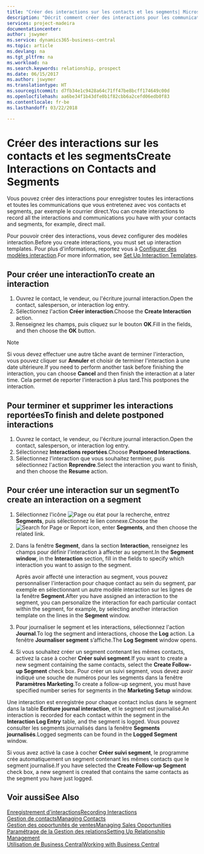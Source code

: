 ```yaml
---
title: "Créer des interactions sur les contacts et les segments| Microsoft Docs"
description: "Décrit comment créer des interactions pour les communications que vous avez avec vos contacts et segments dans Business Central, par exemple le courrier direct."
services: project-madeira
documentationcenter: 
author: jswymer
ms.service: dynamics365-business-central
ms.topic: article
ms.devlang: na
ms.tgt_pltfrm: na
ms.workload: na
ms.search.keywords: relationship, prospect
ms.date: 06/15/2017
ms.author: jswymer
ms.translationtype: HT
ms.sourcegitcommit: d7fb34e1c9428a64c71ff47be8bcff174649c00d
ms.openlocfilehash: aa6be34f1b43dfe0b1f82cbb6a2cefd06edb0f83
ms.contentlocale: fr-be
ms.lasthandoff: 03/22/2018

---
```

# <a name="create-interactions-on-contacts-and-segments"></a><span data-ttu-id="7d361-103">Créer des interactions sur les contacts et les segments</span><span class="sxs-lookup"><span data-stu-id="7d361-103">Create Interactions on Contacts and Segments</span></span>
<span data-ttu-id="7d361-104">Vous pouvez créer des interactions pour enregistrer toutes les interactions et toutes les communications que vous entretenez avec vos contacts et segments, par exemple le courrier direct.</span><span class="sxs-lookup"><span data-stu-id="7d361-104">You can create interactions to record all the interactions and communications you have with your contacts and segments, for example, direct mail.</span></span>

<span data-ttu-id="7d361-105">Pour pouvoir créer des interactions, vous devez configurer des modèles interaction.</span><span class="sxs-lookup"><span data-stu-id="7d361-105">Before you create interactions, you must set up interaction templates.</span></span> <span data-ttu-id="7d361-106">Pour plus d'informations, reportez vous à [Configurer des modèles interaction](marketing-interactions.md).</span><span class="sxs-lookup"><span data-stu-id="7d361-106">For more information, see  [Set Up Interaction Templates](marketing-interactions.md).</span></span>

## <a name="to-create-an-interaction"></a><span data-ttu-id="7d361-107">Pour créer une interaction</span><span class="sxs-lookup"><span data-stu-id="7d361-107">To create an interaction</span></span>
1. <span data-ttu-id="7d361-108">Ouvrez le contact, le vendeur, ou l'écriture journal interaction.</span><span class="sxs-lookup"><span data-stu-id="7d361-108">Open the contact, salesperson, or interaction log entry.</span></span>
2. <span data-ttu-id="7d361-109">Sélectionnez l'action **Créer interaction**.</span><span class="sxs-lookup"><span data-stu-id="7d361-109">Choose the **Create Interaction** action.</span></span>
3. <span data-ttu-id="7d361-110">Renseignez les champs, puis cliquez sur le bouton **OK**.</span><span class="sxs-lookup"><span data-stu-id="7d361-110">Fill in the fields, and then choose the **OK** button.</span></span>

> [!NOTE]  
>   <span data-ttu-id="7d361-111">Si vous devez effectuer une autre tâche avant de terminer l'interaction, vous pouvez cliquer sur **Annuler** et choisir de terminer l'interaction à une date ultérieure.</span><span class="sxs-lookup"><span data-stu-id="7d361-111">If you need to perform another task before finishing the interaction, you can choose **Cancel** and then finish the interaction at a later time.</span></span> <span data-ttu-id="7d361-112">Cela permet de reporter l'interaction à plus tard.</span><span class="sxs-lookup"><span data-stu-id="7d361-112">This postpones the interaction.</span></span>

## <a name="to-finish-and-delete-postponed-interactions"></a><span data-ttu-id="7d361-113">Pour terminer et supprimer les interactions reportées</span><span class="sxs-lookup"><span data-stu-id="7d361-113">To finish and delete postponed interactions</span></span>
1. <span data-ttu-id="7d361-114">Ouvrez le contact, le vendeur, ou l'écriture journal interaction.</span><span class="sxs-lookup"><span data-stu-id="7d361-114">Open the contact, salesperson, or interaction log entry.</span></span>
2. <span data-ttu-id="7d361-115">Sélectionnez **Interactions reportées**.</span><span class="sxs-lookup"><span data-stu-id="7d361-115">Choose **Postponed Interactions**.</span></span>
3. <span data-ttu-id="7d361-116">Sélectionnez l'interaction que vous souhaitez terminer, puis sélectionnez l'action **Reprendre**.</span><span class="sxs-lookup"><span data-stu-id="7d361-116">Select the interaction you want to finish, and then choose the **Resume** action.</span></span>

## <a name="to-create-an-interaction-on-a-segment"></a><span data-ttu-id="7d361-117">Pour créer une interaction sur un segment</span><span class="sxs-lookup"><span data-stu-id="7d361-117">To create an interaction on a segment</span></span>
1. <span data-ttu-id="7d361-118">Sélectionnez l'icône ![Page ou état pour la recherche](media/ui-search/search_small.png "Page ou état pour la recherche"), entrez **Segments**, puis sélectionnez le lien connexe.</span><span class="sxs-lookup"><span data-stu-id="7d361-118">Choose the ![Search for Page or Report](media/ui-search/search_small.png "Search for Page or Report icon") icon, enter **Segments**, and then choose the related link.</span></span>
2. <span data-ttu-id="7d361-119">Dans la fenêtre **Segment**, dans la section **Interaction**, renseignez les champs pour définir l'interaction à affecter au segment.</span><span class="sxs-lookup"><span data-stu-id="7d361-119">In the **Segment window**, in the **Interaction** section, fill in the fields to specify which interaction you want to assign to the segment.</span></span>

    <span data-ttu-id="7d361-120">Après avoir affecté une interaction au segment, vous pouvez personnaliser l'interaction pour chaque contact au sein du segment, par exemple en sélectionnant un autre modèle interaction sur les lignes de la fenêtre **Segment**.</span><span class="sxs-lookup"><span data-stu-id="7d361-120">After you have assigned an interaction to the segment, you can personalize the interaction for each particular contact within the segment, for example, by selecting another interaction template on the lines in the **Segment** window.</span></span>  
3. <span data-ttu-id="7d361-121">Pour journaliser le segment et les interactions, sélectionnez l'action **Journal**.</span><span class="sxs-lookup"><span data-stu-id="7d361-121">To log the segment and interactions, choose the **Log** action.</span></span> <span data-ttu-id="7d361-122">La fenêtre **Journaliser segment** s’affiche.</span><span class="sxs-lookup"><span data-stu-id="7d361-122">The **Log Segment** window opens.</span></span>
4. <span data-ttu-id="7d361-123">Si vous souhaitez créer un segment contenant les mêmes contacts, activez la case à cocher **Créer suivi segment**.</span><span class="sxs-lookup"><span data-stu-id="7d361-123">If you want to create a new segment containing the same contacts, select the **Create Follow-up Segment** check box.</span></span> <span data-ttu-id="7d361-124">Pour créer un suivi segment, vous devez avoir indiqué une souche de numéros pour les segments dans la fenêtre **Paramètres Marketing**.</span><span class="sxs-lookup"><span data-stu-id="7d361-124">To create a follow-up segment, you must have specified number series for segments in the **Marketing Setup** window.</span></span>

<span data-ttu-id="7d361-125">Une interaction est enregistrée pour chaque contact inclus dans le segment dans la table **Ecriture journal interaction**, et le segment est journalisé.</span><span class="sxs-lookup"><span data-stu-id="7d361-125">An interaction is recorded for each contact within the segment in the **Interaction Log Entry** table, and the segment is logged.</span></span> <span data-ttu-id="7d361-126">Vous pouvez consulter les segments journalisés dans la fenêtre **Segments journalisés**.</span><span class="sxs-lookup"><span data-stu-id="7d361-126">Logged segments can be found in the **Logged Segment** window.</span></span>

<span data-ttu-id="7d361-127">Si vous avez activé la case à cocher **Créer suivi segment**, le programme crée automatiquement un segment contenant les mêmes contacts que le segment journalisé.</span><span class="sxs-lookup"><span data-stu-id="7d361-127">If you have selected the **Create Follow-up Segment** check box, a new segment is created that contains the same contacts as the segment you have just logged.</span></span>

## <a name="see-also"></a><span data-ttu-id="7d361-128">Voir aussi</span><span class="sxs-lookup"><span data-stu-id="7d361-128">See Also</span></span>
[<span data-ttu-id="7d361-129">Enregistrement d'interactions</span><span class="sxs-lookup"><span data-stu-id="7d361-129">Recording Interactions</span></span>](marketing-interactions.md)  
[<span data-ttu-id="7d361-130">Gestion de contacts</span><span class="sxs-lookup"><span data-stu-id="7d361-130">Managing Contacts</span></span>](marketing-contacts.md)  
[<span data-ttu-id="7d361-131">Gestion des opportunités de ventes</span><span class="sxs-lookup"><span data-stu-id="7d361-131">Managing Sales Opportunities</span></span>](marketing-manage-sales-opportunities.md)  
[<span data-ttu-id="7d361-132">Paramétrage de la Gestion des relations</span><span class="sxs-lookup"><span data-stu-id="7d361-132">Setting Up Relationship Management</span></span>](marketing-setup-marketing.md)  
[<span data-ttu-id="7d361-133">Utilisation de Business Central</span><span class="sxs-lookup"><span data-stu-id="7d361-133">Working with Business Central</span></span>](ui-work-product.md)

